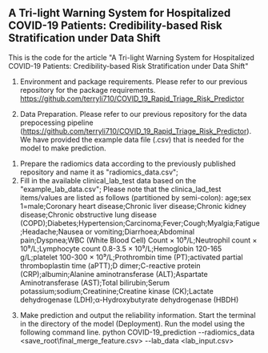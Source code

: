 ## A Tri-light Warning System for Hospitalized COVID-19 Patients: Credibility-based Risk Stratification under Data Shift

This is the code for the article "A Tri-light Warning System for Hospitalized COVID-19 Patients: Credibility-based Risk Stratification under Data Shift"

1. Environment and package requirements. Please refer to our previous repository for the package requirements. https://github.com/terryli710/COVID_19_Rapid_Triage_Risk_Predictor

2. Data Preparation. Please refer to our previous repository for the data prepocessing pipeline (https://github.com/terryli710/COVID_19_Rapid_Triage_Risk_Predictor). We have provided the example data file (.csv) that is needed for the model to make prediction. 
1) Prepare the radiomics data according to the previously published repository and name it as "radiomics_data.csv";
2) Fill in the available clinical_lab_test data based on the "example_lab_data.csv"; Please note that the clinica_lad_test items/values are listed as follows (partitioned by semi-colon):
age;sex 1=male;Coronary heart disease;Chronic liver disease;Chronic kidney disease;Chronic obstructive lung disease (COPD);Diabetes;Hypertension;Carcinoma;Fever;Cough;Myalgia;Fatigue;Headache;Nausea or vomiting;Diarrhoea;Abdominal pain;Dyspnea;WBC (White Blood Cell) Count × 10⁹/L;Neutrophil count × 10⁹/L;Lymphocyte count 0.8-3.5 × 10⁹/L;Hemoglobin 120-165 g/L;platelet 100-300 × 10⁹/L;Prothrombin time (PT);activated partial thromboplastin time (aPTT);D dimer;C-reactive protein (CRP);albumin;Alanine aminotransferase (ALT);Aspartate Aminotransferase (AST);Total bilirubin;Serum potassium;sodium;Creatinine;Creatine kinase (CK);Lactate dehydrogenase (LDH);α-Hydroxybutyrate dehydrogenase (HBDH)

3. Make prediction and output the reliability information.
Start the terminal in the directory of the model (Deployment). Run the model using the following command line.
python COVID-19_prediction --radiomics_data <save_root\final_merge_feature.csv> --lab_data <lab_input.csv>
